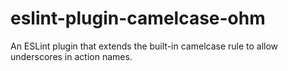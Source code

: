 # eslint-plugin-camelcase-ohm
An ESLint plugin that extends the built-in camelcase rule to allow underscores in action names.
